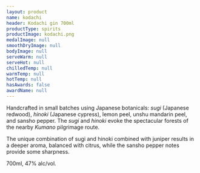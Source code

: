 ```yaml
---
layout: product
name: kodachi
header: Kodachi gin 700ml
productType: spirits
productImage: kodachi.png
medalImage: null
smoothDryImage: null
bodyImage: null
serveWarm: null
serveHot: null
chilledTemp: null
warmTemp: null
hotTemp: null
hasAwards: false
awardName: null
---
```


Handcrafted in small batches using Japanese botanicals: <i>sugi</i> (Japanese redwood), <i>hinoki</i> (Japanese cypress), lemon peel, unshu mandarin peel, and sansho pepper. The <i>sugi</i> and <i>hinoki</i> evoke the spectacular forests of the nearby <i>Kumano</i> pilgrimage route.  

The unique combination of sugi and hinoki combined with juniper results in a deeper aroma, balanced with citrus, while the sansho pepper notes provide some sharpness.  

700ml, 47% alc/vol.

